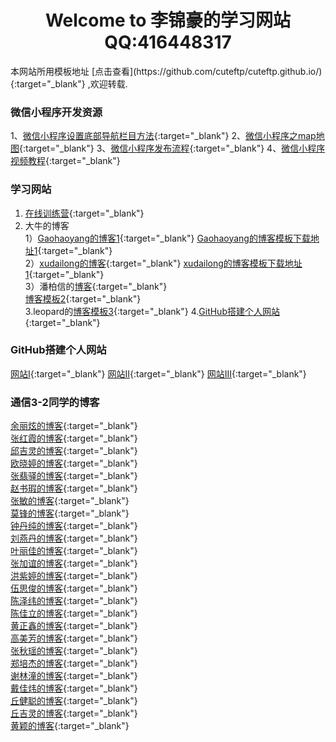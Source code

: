 <center>
<h1>Welcome to 李锦豪的学习网站 QQ:416448317</h1>
</center>
本网站所用模板地址 [点击查看](https://github.com/cuteftp/cuteftp.github.io/){:target="_blank"} ,欢迎转载.


### 微信小程序开发资源
1、[微信小程序设置底部导航栏目方法](https://blog.csdn.net/u012118993/article/details/52943783){:target="_blank"}
2、[微信小程序之map地图](https://blog.csdn.net/hedong_77/article/details/55189978){:target="_blank"}
3、[微信小程序发布流程](https://jingyan.baidu.com/article/fea4511a2e027cf7bb91250c.html ){:target="_blank"}
4、[微信小程序视频教程](https://pan.baidu.com/s/1kUXxZ0b){:target="_blank"}

###  学习网站
1. [在线训练营](https://www.freecodecamp.cn/){:target="_blank"}
2. 大牛的博客<br>
1）[Gaohaoyang的博客1](https://gaohaoyang.github.io/){:target="_blank"}
   [Gaohaoyang的博客模板下载地址1](https://github.com/gaohaoyang/gaohaoyang.github.io){:target="_blank"}<br>
2）[xudailong的博客](https://643435675.github.io/){:target="_blank"}
[xudailong的博客模板下载地址1](https://github.com/643435675/643435675.github.io/){:target="_blank"}<br>
3）潘柏信的[博客](http://baixin.io/){:target="_blank"}<br>
  [博客模板2](https://github.com/leopardpan/leopardpan.github.io){:target="_blank"}<br>
3.leopard的[博客模板3](https://github.com/MengZheK/kangblog.github.io){:target="_blank"}
4.[GitHub搭建个人网站](https://pages.github.com/){:target="_blank"}

### GitHub搭建个人网站
[网站Ⅰ](https://pages.github.com){:target="_blank"}
[网站Ⅱ](http://blog.csdn.net/wangyj1108/article/details/51444419){:target="_blank"}
[网站III](https://www.cnblogs.com/joshtao/articles/6601430.html){:target="_blank"}

### 通信3-2同学的博客
[余丽炫的博客](https://lixuan－sunshine.github.io/){:target="_blank"}<br>
[张红霞的博客](https://lanhua123.github.io/){:target="_blank"}<br>
[邱吉灵的博客](https://xitingji.github.io/){:target="_blank"}<br>
[欧晓婷的博客](https：//ouxiaoting.github.io/){:target="_blank"}<br>
[张翡驿的博客](https://zhangfeiyi.github.io/){:target="_blank"}<br>
[赵书瑕的博客](https://1083256436.github.io/){:target="_blank"}<br>
[张敏的博客](https://zmdmz.github.io/){:target="_blank"}<br>
[莫锋的博客](https://1751864058.github.io/){:target="_blank"}<br>
[钟丹纯的博客](https://zhongdanchun.github.io/){:target="_blank"}<br>
[刘燕丹的博客](http://lyd2580.github.io/){:target="_blank"}<br>
[叶丽佳的博客](https://double-digit.github.io/){:target="_blank"}<br>
[张加谊的博客](https://lissa-321.github.io/){:target="_blank"}<br>
[洪紫婷的博客](https://holly25.github.io/){:target="_blank"}<br>
[伍思俊的博客](https://5cccc.github.io/){:target="_blank"}<br>
[陈泽纬的博客](https://midfaker.github.io/){:target="_blank"}<br>
[陈佳立的博客](https://jbdxbl5.io/){:target="_blank"}<br>
[黄正鑫的博客](https://hzx9916.github.io/){:target="_blank"}<br>
[高美芳的博客](https://Gaomeifang.github.io/){:target="_blank"}<br>
[张秋瑶的博客](https://libra-yoyo.github.io/){:target="_blank"}<br>
[郑培杰的博客](https://air5.github.io/){:target="_blank"}<br>
[谢林潼的博客](https://lintongg.github.io/){:target="_blank"}<br>
[戴佳炜的博客](https://161492.github.io/){:target="_blank"}<br>
[丘健聪的博客](https://smalle56.github.io/){:target="_blank"}<br>
[丘吉灵的博客](https://xitingji.github.io/){:target="_blank"}<br>
[黄颖的博客](https://hymusic.github.io/){:target="_blank"}











